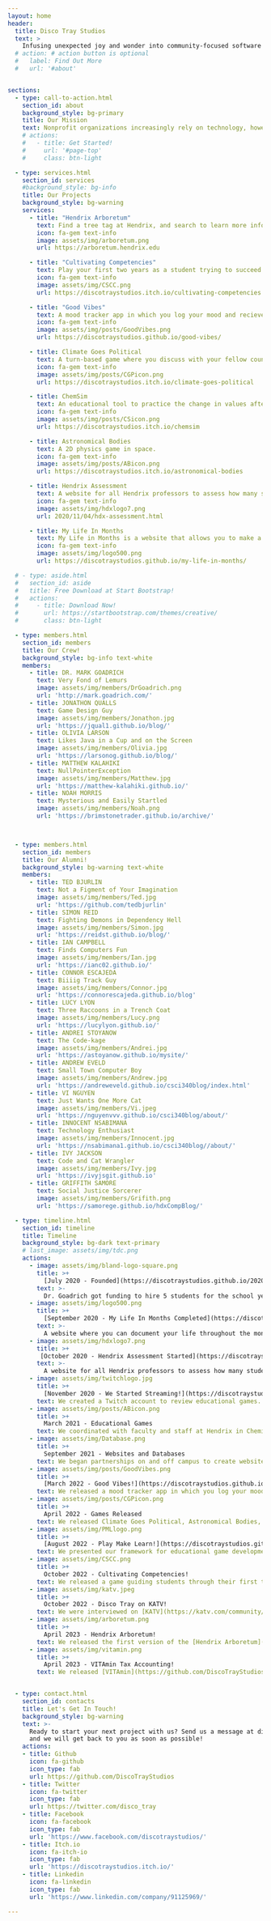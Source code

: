 ```yaml
---
layout: home
header:
  title: Disco Tray Studios
  text: >
    Infusing unexpected joy and wonder into community-focused software
  # action: # action button is optional
  #   label: Find Out More
  #   url: '#about'


sections:
  - type: call-to-action.html
    section_id: about
    background_style: bg-primary
    title: Our Mission
    text: Nonprofit organizations increasingly rely on technology, however, their budgets for technology improvements or new ventures are typically small or nonexistent. Disco Tray Studios at Hendrix College creates software for community partners to support their mission and workflow by providing free prototyping and initial development through utilizing the technology skills of our computer science students. We create interactive websites that help organize and share information and manage complex systems, mobile applications to connect users with resources and information, and educational games to promote empathy and learning.
    # actions:
    #   - title: Get Started!
    #     url: '#page-top'
    #     class: btn-light

  - type: services.html
    section_id: services
    #background_style: bg-info
    title: Our Projects
    background_style: bg-warning
    services:
      - title: "Hendrix Arboretum"
        text: Find a tree tag at Hendrix, and search to learn more information about it.
        icon: fa-gem text-info
        image: assets/img/arboretum.png
        url: https://arboretum.hendrix.edu

      - title: "Cultivating Competencies"
        text: Play your first two years as a student trying to succeed at Hendrix, learning about career competencies along the way.
        icon: fa-gem text-info
        image: assets/img/CSCC.png
        url: https://discotraystudios.itch.io/cultivating-competencies

      - title: "Good Vibes"
        text: A mood tracker app in which you log your mood and recieve "Good Vibes." Become more aware of your mood over time and inspire yourself and others with powerful quotes.
        icon: fa-gem text-info
        image: assets/img/posts/GoodVibes.png
        url: https://discotraystudios.github.io/good-vibes/

      - title: Climate Goes Political
        text: A turn-based game where you discuss with your fellow countries whether or not to decrease emissions.
        icon: fa-gem text-info
        image: assets/img/posts/CGPicon.png
        url: https://discotraystudios.itch.io/climate-goes-political

      - title: ChemSim
        text: An educational tool to practice the change in values after reactions.
        icon: fa-gem text-info
        image: assets/img/posts/CSicon.png
        url: https://discotraystudios.itch.io/chemsim

      - title: Astronomical Bodies
        text: A 2D physics game in space.
        icon: fa-gem text-info
        image: assets/img/posts/ABicon.png
        url: https://discotraystudios.itch.io/astronomical-bodies

      - title: Hendrix Assessment
        text: A website for all Hendrix professors to assess how many students met certain learning goals at the end of the semeter.
        icon: fa-gem text-info
        image: assets/img/hdxlogo7.png
        url: 2020/11/04/hdx-assessment.html

      - title: My Life In Months
        text: My Life in Months is a website that allows you to make a chart of your life throughout the months.
        icon: fa-gem text-info
        image: assets/img/logo500.png
        url: https://discotraystudios.github.io/my-life-in-months/

  # - type: aside.html
  #   section_id: aside
  #   title: Free Download at Start Bootstrap!
  #   actions:
  #     - title: Download Now!
  #       url: https://startbootstrap.com/themes/creative/
  #       class: btn-light

  - type: members.html
    section_id: members
    title: Our Crew!
    background_style: bg-info text-white
    members:
      - title: DR. MARK GOADRICH
        text: Very Fond of Lemurs
        image: assets/img/members/DrGoadrich.png
        url: 'http://mark.goadrich.com/'
      - title: JONATHON QUALLS
        text: Game Design Guy
        image: assets/img/members/Jonathon.jpg
        url: 'https://jqual1.github.io/blog/'
      - title: OLIVIA LARSON
        text: Likes Java in a Cup and on the Screen
        image: assets/img/members/Olivia.jpg
        url: 'https://larsonog.github.io/blog/'
      - title: MATTHEW KALAHIKI
        text: NullPointerException
        image: assets/img/members/Matthew.jpg
        url: 'https://matthew-kalahiki.github.io/'
      - title: NOAH MORRIS
        text: Mysterious and Easily Startled
        image: assets/img/members/Noah.png
        url: 'https://brimstonetrader.github.io/archive/'



  - type: members.html
    section_id: members
    title: Our Alumni!
    background_style: bg-warning text-white
    members:
      - title: TED BJURLIN
        text: Not a Figment of Your Imagination
        image: assets/img/members/Ted.jpg
        url: 'https://github.com/tedbjurlin'
      - title: SIMON REID
        text: Fighting Demons in Dependency Hell
        image: assets/img/members/Simon.jpg
        url: 'https://reidst.github.io/blog/'
      - title: IAN CAMPBELL
        text: Finds Computers Fun
        image: assets/img/members/Ian.jpg
        url: 'https://ianc02.github.io/'
      - title: CONNOR ESCAJEDA
        text: Biiiig Track Guy
        image: assets/img/members/Connor.jpg
        url: 'https://connorescajeda.github.io/blog'
      - title: LUCY LYON
        text: Three Raccoons in a Trench Coat
        image: assets/img/members/Lucy.png
        url: 'https://lucylyon.github.io/'
      - title: ANDREI STOYANOW
        text: The Code-kage
        image: assets/img/members/Andrei.jpg
        url: 'https://astoyanow.github.io/mysite/'
      - title: ANDREW EVELD
        text: Small Town Computer Boy
        image: assets/img/members/Andrew.jpg
        url: 'https://andreweveld.github.io/csci340blog/index.html'
      - title: VI NGUYEN
        text: Just Wants One More Cat
        image: assets/img/members/Vi.jpeg
        url: 'https://nguyenvvv.github.io/csci340blog/about/'
      - title: INNOCENT NSABIMANA
        text: Technology Enthusiast
        image: assets/img/members/Innocent.jpg
        url: 'https://nsabimana1.github.io/csci340blog//about/'
      - title: IVY JACKSON
        text: Code and Cat Wrangler
        image: assets/img/members/Ivy.jpg
        url: 'https://ivyjsgit.github.io'
      - title: GRIFFITH SAMORE
        text: Social Justice Sorcerer
        image: assets/img/members/Grifith.png
        url: 'https://samorege.github.io/hdxCompBlog/'

  - type: timeline.html
    section_id: timeline
    title: Timeline
    background_style: bg-dark text-primary
    # last_image: assets/img/tdc.png
    actions:
      - image: assets/img/bland-logo-square.png
        title: >+
          [July 2020 - Founded](https://discotraystudios.github.io/2020/09/06/disco.html)
        text: >-
          Dr. Goadrich got funding to hire 5 students for the school year.
      - image: assets/img/logo500.png
        title: >+
          [September 2020 - My Life In Months Completed](https://discotraystudios.github.io/2020/09/08/mlim.html)
        text: >-
          A website where you can document your life throughout the months.
      - image: assets/img/hdxlogo7.png
        title: >+
         [October 2020 - Hendrix Assessment Started](https://discotraystudios.github.io/2020/11/04/hdx-assessment.html)
        text: >-
          A website for all Hendrix professors to assess how many students met certain learning goals at the end of the semeter.
      - image: assets/img/twitchlogo.jpg
        title: >+
          [November 2020 - We Started Streaming!](https://discotraystudios.github.io/2020/11/04/streaming.html)
        text: We created a Twitch account to review educational games.
      - image: assets/img/posts/ABicon.png
        title: >+
          March 2021 - Educational Games
        text: We coordinated with faculty and staff at Hendrix in Chemistry, Sociology, Physics, Economics, Career Services, and the Windgate Museum, to create educational games and simulations.
      - image: assets/img/Database.png
        title: >+
          September 2021 - Websites and Databases
        text: We began partnerships on and off campus to create websites and databases.
      - image: assets/img/posts/GoodVibes.png
        title: >+
          [March 2022 - Good Vibes!](https://discotraystudios.github.io/2022/04/05/goodvibes.html)
        text: We released a mood tracker app in which you log your mood and recieve "Good Vibes." Become more aware of your mood over time and inspire yourself and others with powerful quotes.
      - image: assets/img/posts/CGPicon.png
        title: >+
          April 2022 - Games Released
        text: We released Climate Goes Political, Astronomical Bodies, and ChemSim, for our partners.
      - image: assets/img/PMLlogo.png
        title: >+
          [August 2022 - Play Make Learn!](https://discotraystudios.github.io/2022/08/08/pml.html)
        text: We presented our framework for educational game development with community partners at the Play Make Learn conference in Madison, WI.
      - image: assets/img/CSCC.png
        title: >+
          October 2022 - Cultivating Competencies!
        text: We released a game guiding students through their first two years as a Hendrix student and the potentail for engaging with career competencies.
      - image: assets/img/katv.jpeg
        title: >+
          October 2022 - Disco Tray on KATV!
        text: We were interviewed on [KATV](https://katv.com/community/good-morning-arkansas/disco-tray-studios-community-focused-software-development-by-hendrix-college-students) as part of the Hendrix's  Day in their Fall College series, telling the story of our founding and some of the projects we have created.
      - image: assets/img/arboretum.png
        title: >+
          April 2023 - Hendrix Arboretum!
        text: We released the first version of the [Hendrix Arboretum](https://arboretum.hendrix.edu) which catalogues over 1000 trees on campus!
      - image: assets/img/vitamin.png
        title: >+
          April 2023 - VITAmin Tax Accounting!
        text: We released [VITAmin](https://github.com/DiscoTrayStudios/VITAmin/), a desktop application for organizing an aggregate of tax return information for users involved in helping and handling tax returns for clients.


  - type: contact.html
    section_id: contacts
    title: Let's Get In Touch!
    background_style: bg-warning
    text: >-
      Ready to start your next project with us? Send us a message at discotraystudios@gmail.com
      and we will get back to you as soon as possible!
    actions:
    - title: Github
      icon: fa-github
      icon_type: fab
      url: https://github.com/DiscoTrayStudios
    - title: Twitter
      icon: fa-twitter
      icon_type: fab
      url: https://twitter.com/disco_tray
    - title: Facebook
      icon: fa-facebook
      icon_type: fab
      url: 'https://www.facebook.com/discotraystudios/'
    - title: Itch.io
      icon: fa-itch-io
      icon_type: fab
      url: 'https://discotraystudios.itch.io/'
    - title: Linkedin
      icon: fa-linkedin
      icon_type: fab
      url: 'https://www.linkedin.com/company/91125969/'

---
```

